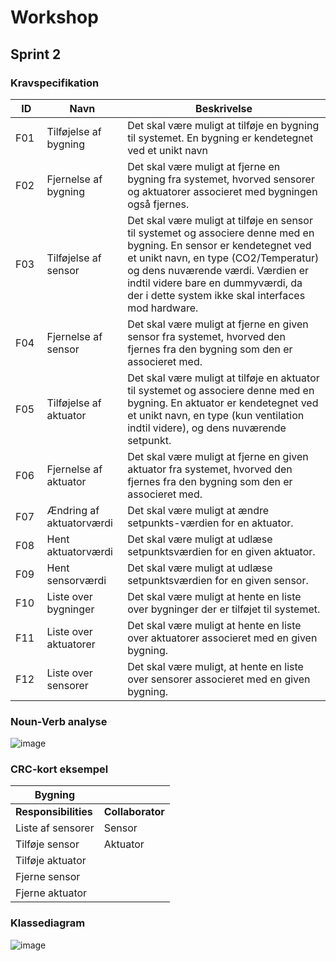# Workshop

## Sprint 2

### Kravspecifikation

| ID | Navn | Beskrivelse |
|---|---|---|
|F01 | Tilføjelse af bygning | Det skal være muligt at tilføje en bygning til systemet. En bygning er kendetegnet ved et unikt navn|
|F02 | Fjernelse af bygning | Det skal være muligt at fjerne en bygning fra systemet, hvorved sensorer og aktuatorer associeret med bygningen også fjernes.|
|F03 | Tilføjelse af sensor | Det skal være muligt at tilføje en sensor til systemet og associere denne med en bygning. En sensor er kendetegnet ved et unikt navn, en type (CO2/Temperatur) og dens nuværende værdi. Værdien er indtil videre bare en dummyværdi, da der i dette system ikke skal interfaces mod hardware.|
|F04 | Fjernelse af sensor | Det skal være muligt at fjerne en given sensor fra systemet, hvorved den fjernes fra den bygning som den er associeret med. |
|F05 | Tilføjelse af aktuator | Det skal være muligt at tilføje en aktuator til systemet og associere denne med en bygning. En aktuator er kendetegnet ved et unikt navn, en type (kun ventilation indtil videre), og dens nuværende setpunkt. | 
|F06 | Fjernelse af aktuator | Det skal være muligt at fjerne en given aktuator fra systemet, hvorved den fjernes fra den bygning som den er associeret med. |
|F07 | Ændring af aktuatorværdi | Det skal være muligt at ændre setpunkts-værdien for en aktuator. |
|F08 | Hent aktuatorværdi | Det skal være muligt at udlæse setpunktsværdien for en given aktuator. |
|F09 |Hent sensorværdi | Det skal være muligt at udlæse setpunktsværdien for en given sensor. |
|F10 | Liste over bygninger | Det skal være muligt at hente en liste over bygninger der er tilføjet til systemet. |
|F11 | Liste over aktuatorer | Det skal være muligt at hente en liste over aktuatorer associeret med en given bygning. |
|F12 | Liste over sensorer | Det skal være muligt, at hente en liste over sensorer associeret med en given bygning. | 

### Noun-Verb analyse
![image](https://user-images.githubusercontent.com/55130904/142160859-d01a06f1-642a-4a65-a090-40af1fcb55be.png)

### CRC-kort eksempel
|**Bygning**| | 
|---|---|
|**Responsibilities**|**Collaborator**|
|Liste af sensorer  | Sensor  |
|Tilføje sensor     | Aktuator|
|Tilføje aktuator|
|Fjerne sensor|
|Fjerne aktuator|

### Klassediagram
![image](https://user-images.githubusercontent.com/55130904/142161668-824a109b-8f24-42bd-bfd5-b4f799ff23a0.png)


